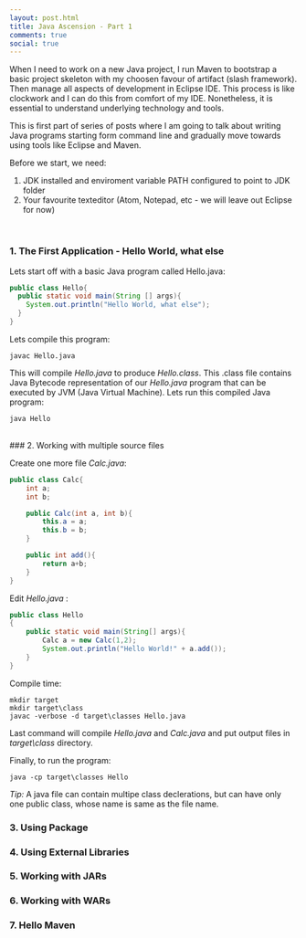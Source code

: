 ```yaml
---
layout: post.html
title: Java Ascension - Part 1
comments: true
social: true
---
```


When I need to work on a new Java project, I run Maven to bootstrap a basic project skeleton with my choosen favour of artifact (slash framework). Then manage all aspects of development in Eclipse IDE. This process is like clockwork and I can do this from comfort of my IDE. Nonetheless, it is essential to understand underlying technology and tools.

This is first part of series of posts where I am going to talk about writing Java programs starting form command line and gradually move towards using tools like Eclipse and Maven.

Before we start, we need:

1. JDK installed and enviroment variable PATH configured to point to JDK folder
2. Your favourite texteditor (Atom, Notepad, etc - we will leave out Eclipse for now)

<br/>  

### 1. The First Application - Hello World, what else
Lets start off with a basic Java program called Hello.java:

```java
public class Hello{
  public static void main(String [] args){
    System.out.println("Hello World, what else");
  }
}
```
Lets compile this program:

```console
javac Hello.java
```

This will compile _Hello.java_ to produce _Hello.class_. This .class file contains Java Bytecode representation of our _Hello.java_ program that can be executed by JVM (Java Virtual Machine). Lets run this compiled Java program:

```console
java Hello
```

<br>
### 2. Working with multiple source files

Create one more file _Calc.java_:

```java
public class Calc{
	int a;
	int b;

	public Calc(int a, int b){
		this.a = a;
		this.b = b;
	}

	public int add(){
		return a+b;
	}
}
```

Edit _Hello.java_ :

```java
public class Hello
{
	public static void main(String[] args){
		Calc a = new Calc(1,2);
		System.out.println("Hello World!" + a.add());
	}
}
```

Compile time:

```console
mkdir target
mkdir target\class
javac -verbose -d target\classes Hello.java
```

Last command will compile _Hello.java_ and _Calc.java_ and put output files in _target\class_ directory.

Finally, to run the program:

```console
java -cp target\classes Hello
```

_Tip:_ A java file can contain multipe class declerations, but can have only one public class, whose name is same as the file name.
<br>

### 3. Using Package
### 4. Using External Libraries
### 5. Working with JARs
### 6. Working with WARs
### 7. Hello Maven
